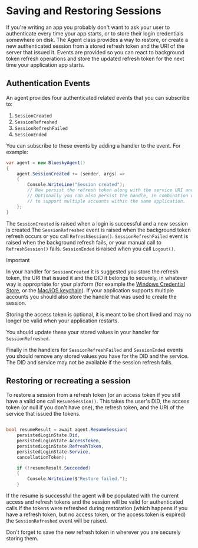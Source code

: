 # Saving and Restoring Sessions

If you're writing an app you probably don't want to ask your user to authenticate every time your app starts, or to store their login
credentials somewhere on disk. The Agent class provides a way to restore, or create a new authenticated session from a stored refresh token
and the URI of the server that issued it. Events are provided so you can react to background token refresh operations and store the updated refresh
token for the next time your application app starts.

## <a name="authenticationEvents">Authentication Events</a>

An agent provides four authenticated related events that you can subscribe to:

1. `SessionCreated`
1. `SessionRefreshed`
1. `SessionRefreshFailed`
1. `SessionEnded`

You can subscribe to these events by adding a handler to the event. For example:

```c#
var agent = new BlueskyAgent()
{
    agent.SessionCreated += (sender, args) =>
    {
        Console.WriteLine("Session created");
        // Now persist the refresh token along with the service URI and DID it belongs to somewhere secure.
        // Optionally you can also persist the handle, in combination with the refresh token, service URI and DID
        // to support multiple accounts within the same application.
    };
}
```

The `SessionCreated` is raised when a login is successful and a new session is created.The `SessionRefreshed` event is raised when the background
token refresh occurs or you call `RefreshSession()`. `SessionRefreshFailed` event is raised when the background refresh fails, or your manual call to
`RefreshSession()` fails. `SessionEnded` is raised when you call `Logout()`.

> [!IMPORTANT]
> In your handler for `SessionCreated` it is suggested you store the refresh token, the URI that issued it and the DID it belongs to securely,
> in whatever way is appropriate for your platform (for example the
[Windows Credential Store](https://learn.microsoft.com/en-us/samples/microsoft/windows-universal-samples/passwordvault/),
or the [Mac/iOS keychain](https://developer.apple.com/documentation/security/keychain-services)). If your application supports
> multiple accounts you should also store the handle that was used to create the session.

Storing the access token is optional, it is meant to be short lived and may no longer be valid when your application restarts.

You should update these your stored values in your handler for `SessionRefreshed`.

Finally in the handlers for `SessionRefreshFailed` and `SessionEnded` events you should remove any stored values you have for the DID and the service.
The DID and service may not be available if the session refresh fails.

## <a name="restoringSessions">Restoring or recreating a session</a>

To restore a session from a refresh token (or an access token if you still have a valid one call `ResumeSession()`. This takes the user's DID,
the access token (or null if you don't have one), the refresh token, and the URI of the service that issued the tokens.

```c#

bool resumeResult = await agent.ResumeSession(
    persistedLoginState.Did,
    persistedLoginState.AccessToken,
    persistedLoginState.RefreshToken,
    persistedLoginState.Service,
    cancellationToken);

    if (!resumeResult.Succeeded)
    {
        Console.WriteLine($"Restore failed.");
    }
```

If the resume is successful the agent will be populated with the current access and refresh tokens and the session will be valid for authenticated
calls.If the tokens were refreshed during restoration (which happens if you have a refresh token, but no access token, or the access token is expired)
the `SessionRefreshed` event will be raised.

Don't forget to save the new refresh token in wherever you are securely storing them.
